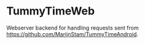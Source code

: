 # TummyTimeWeb
Webserver backend for handling requests sent from https://github.com/MarijnStam/TummyTimeAndroid.
